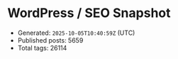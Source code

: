 # WordPress / SEO Snapshot

- Generated: `2025-10-05T10:40:59Z` (UTC)
- Published posts: 5659
- Total tags: 26114
